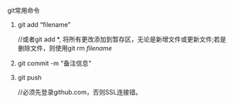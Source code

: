 git常用命令

1. git add “filename” 

   //或者git add *, 将所有更改添加到暂存区，无论是新增文件或更新文件;若是删除文件，则使用git rm *filename*

2. git commit -m "备注信息"

3. git push 

   //必须先登录github.com，否则SSL连接错。

